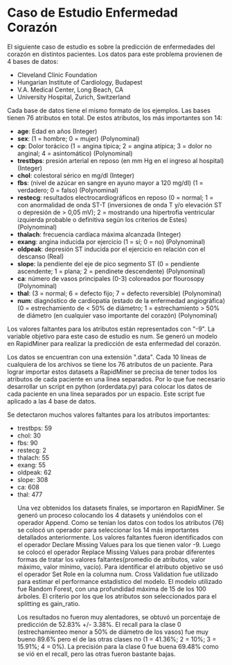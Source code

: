 # Caso de Estudio Enfermedad Corazón

El siguiente caso de estudio es sobre la predicción de enfermedades del corazón en distintos pacientes. Los datos para este problema provienen de 4 bases de datos:

<ul>
  <li>Cleveland Clinic Foundation</li>
  <li>Hungarian Institute of Cardiology, Budapest</li>
  <li>V.A. Medical Center, Long Beach, CA</li>
  <li>University Hospital, Zurich, Switzerland</li>
</ul>

Cada base de datos tiene el mismo formato de los ejemplos. Las bases tienen 76 atributos en total. De estos atributos, los más importantes son 14:

<ul>
  <li><b>age</b>: Edad en años (Integer)</li>
  <li><b>sex</b>: (1 = hombre; 0 = mujer) (Polynominal)</li>
  <li><b>cp</b>: Dolor torácico (1 = angina típica; 2 = angina atípica; 3 = dolor no anginal; 4 = asintomático) (Polynominal)</li>
  <li><b>trestbps</b>: presión arterial en reposo (en mm Hg en el ingreso al hospital) (Integer)</li>
  <li><b>chol</b>: colestoral sérico en mg/dl (Integer)</li>
  <li><b>fbs</b>: (nivel de azúcar en sangre en ayuno mayor a 120 mg/dl) (1 = verdadero; 0 = falso) (Polynominal)</li>
  <li><b>restecg</b>: resultados electrocardiográficos en reposo (0 = normal; 1 = con anormalidad de onda ST-T (inversiones de onda T y/o elevación ST o depresión de > 0,05 mV); 2 = mostrando una hipertrofia ventricular izquierda probable o definitiva según los criterios de Estes) (Polynominal)</li>
  <li><b>thalach</b>: frecuencia cardíaca máxima alcanzada (Integer)</li>
  <li><b>exang</b>: angina inducida por ejercicio (1 = sí; 0 = no) (Polynominal)</li>
  <li><b>oldpeak</b>: depresión ST inducida por el ejercicio en relación con el descanso (Real)</li>
  <li><b>slope</b>: la pendiente del eje de pico segmento ST (0 = pendiente ascendente; 1 = plana; 2 = pendinete descendente) (Polynominal)</li>
  <li><b>ca</b>: número de vasos principales (0-3) coloreados por flourosopy (Polynominal)</li>
  <li><b>thal</b>: (3 = normal; 6 = defecto fijo; 7 = defecto reversible) (Polynominal)</li>
  <li><b>num</b>: diagnóstico de cardiopatía (estado de la enfermedad angiográfica) (0 = estrechamiento de < 50% de diámetro; 1 = estrechamiento > 50% de diámetro (en cualquier vaso importante del corazón) (Polynominal) </li>
</ul>

Los valores faltantes para los atributos están representados con "-9".
La variable objetivo para este caso de estudio es num. Se generó un modelo en RapidMiner para realizar la predicción de esta enfermedad del corazón.

Los datos se encuentran con una extensión ".data". Cada 10 líneas de cualquiera de los archivos se tiene los 76 atributos de un paciente. Para lograr importar estos datasets a RapidMiner se precisa de tener todos los atributos de cada paciente en una línea separados. Por lo que fue necesario desarrollar un script en python (orderdata.py) para colocar los datos de cada paciente en una línea separados por un espacio. Este script fue aplicado a las 4 base de datos.

Se detectaron muchos valores faltantes para los atributos importantes:

<ul>
  <li>trestbps: 59</li>
  <li>chol: 30</li>
  <li>fbs: 90</li>
  <li>restecg: 2</li>
  <li>thalach: 55</li>
  <li>exang: 55</li>
  <li>oldpeak: 62</li>
  <li>slope: 308</li>
  <li>ca: 608</li>
  <li>thal: 477</li>
</li>

Una vez obtenidos los datasets finales, se importaron en RapidMiner. Se generó un proceso colocando los 4 datasets y uniéndolos con el operador Append. Como se tenían los datos con todos los atributos (76) se colocó un operador para seleccionar los 14 más importantes detallados anteriormente. Los valores faltantes fueron identificados con el operador Declare Missing Values para los que tienen valor -9. Luego se colocó el operador Replace Missing Values para probar diferentes formas de tratar los valores faltantes(promedio de atributos, valor máximo, valor mínimo, vacío). Para identificar el atributo objetivo se usó el operador Set Role en la columna num. Cross Validation fue utilizado para estimar el performance estadistico del modelo.
El modelo utilizado fue Random Forest, con una profundidad máxima de 15 de los 100 árboles. El criterio por los que los atributos son seleccionados para el splitting es gain_ratio.


Los resultados no fueron muy alentadores, se obtuvó un porcentaje de predicción de 52.83% +/- 3.38%. El recall para la clase 0 (estrechamienteo menor a 50% de diámetro de los vasos) fue muy bueno 89.6% pero el de las otras clases no (1 = 41.36%; 2 = 10%; 3 = 15.91%; 4 = 0%). La precisión para la clase 0 fue buena 69.48% como se vió en el recall, pero las otras fueron bastante bajas.
